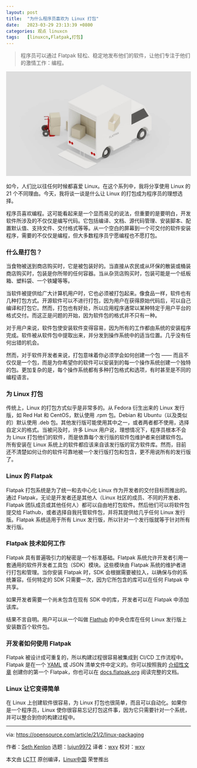 ```yaml
---
layout: post
title:	"为什么程序员喜欢为 Linux 打包"
date:	2023-03-29 23:13:39 +0800 
categories:	观点 linuxcn 
tags:	[linuxcn,Flatpak,打包]
---
```




> 
> 程序员可以通过 Flatpak 轻松、稳定地发布他们的软件，让他们专注于他们的激情工作：编程。
> 
> 
> 


![](/Asserts/Images/album/202303/29/231331qb9ye8gggeekvce1.jpg "Package wrapped with brown paper and red bow")


如今，人们比以往任何时候都喜爱 Linux。在这个系列中，我将分享使用 Linux 的 21 个不同理由。今天，我将谈一谈是什么让 Linux 的打包成为程序员的理想选择。


程序员喜欢编程。这可能看起来是一个显而易见的说法，但重要的是要明白，开发软件所涉及的不仅仅是编写代码。它包括编译、文档、源代码管理、安装脚本、配置默认值、支持文件、交付格式等等。从一个空白的屏幕到一个可交付的软件安装程序，需要的不仅仅是编程，但大多数程序员宁愿编程也不愿打包。


### 什么是打包？


当食物被送到商店购买时，它是被包装好的。当直接从农民或从环保的散装或桶装商店购买时，包装是你所带的任何容器。当从杂货店购买时，包装可能是一个纸板箱、塑料袋、一个铁罐等等。


当软件被提供给广大计算机用户时，它也必须被打包起来。像食品一样，软件也有几种打包方式。开源软件可以不进行打包，因为用户在获得原始代码后，可以自己编译和打包它。然而，打包也有好处，所以应用程序通常以某种特定于用户平台的格式交付。而这正是问题的开始，因为软件包的格式并不只有一种。


对于用户来说，软件包使安装软件变得容易，因为所有的工作都由系统的安装程序完成。软件被从软件包中提取出来，并分发到操作系统中的适当位置。几乎没有任何出错的机会。


然而，对于软件开发者来说，打包意味着你必须学会如何创建一个包 —— 而且不仅仅是一个包，而是为你希望你的软件可以安装到的每一个操作系统创建一个独特的包。更加复杂的是，每个操作系统都有多种打包格式和选项，有时甚至是不同的编程语言。


### 为 Linux 打包


传统上，Linux 的打包方式似乎是非常多的。从 Fedora 衍生出来的 Linux 发行版，如 Red Hat 和 CentOS，默认使用 .rpm 包。Debian 和 Ubuntu（以及类似的）默认使用 .deb 包。其他发行版可能使用其中之一，或者两者都不使用，选择自定义的格式。当被问及时，许多 Linux 用户说，理想情况下，程序员根本不会为 Linux 打包他们的软件，而是依靠每个发行版的软件包维护者来创建软件包。所有安装在 Linux 系统上的软件都应该来自该发行版的官方软件库。然而，目前还不清楚如何让你的软件可靠地被一个发行版打包和包含，更不用说所有的发行版了。


### Linux 的 Flatpak


Flatpak 打包系统是为了统一和去中心化 Linux 作为开发者的交付目标而推出的。通过 Flatpak，无论是开发者还是其他人（Linux 社区的成员、不同的开发者、Flatpak 团队成员或其他任何人）都可以自由地打包软件。然后他们可以将软件包提交给 Flathub，或者选择自我托管软件包，并将其提供给几乎任何 Linux 发行版。Flatpak 系统适用于所有 Linux 发行版，所以针对一个发行版就等于针对所有发行版。


### Flatpak 技术如何工作


Flatpak 具有普遍吸引力的秘密是一个标准基础。Flatpak 系统允许开发者引用一套通用的软件开发者工具包（SDK）模块。这些模块由 Flatpak 系统的维护者进行打包和管理。当你安装 Flatpak 时，SDK 会根据需要被拉入，以确保与你的系统兼容。任何特定的 SDK 只需要一次，因为它所包含的库可以在任何 Flatpak 中共享。


如果开发者需要一个尚未包含在现有 SDK 中的库，开发者可以在 Flatpak 中添加该库。


结果不言自明。用户可以从一个叫做 [Flathub](https://flatpak.org/setup/) 的中央仓库在任何 Linux 发行版上安装数百个软件包。


### 开发者如何使用 Flatpak


Flatpak 被设计成可重复的，所以构建过程很容易被集成到 CI/CD 工作流程中。Flatpak 是在一个 [YAML](https://www.redhat.com/sysadmin/yaml-beginners) 或 JSON 清单文件中定义的。你可以按照我的 [介绍性文章](https://opensource.com/article/19/10/how-build-flatpak-packaging) 创建你的第一个 Flatpak，你也可以在 [docs.flatpak.org](https://docs.flatpak.org/en/latest/index.html) 阅读完整的文档。


### Linux 让它变得简单


在 Linux 上创建软件很容易，为 Linux 打包也很简单，而且可以自动化。如果你是一个程序员，Linux 使你很容易忘记打包这件事，因为它只需要针对一个系统，并可以整合到你的构建过程中。




---


via: <https://opensource.com/article/21/2/linux-packaging>


作者：[Seth Kenlon](https://opensource.com/users/seth) 选题：[lujun9972](https://github.com/lujun9972) 译者：[wxy](https://github.com/wxy) 校对：[wxy](https://github.com/wxy)


本文由 [LCTT](https://github.com/LCTT/TranslateProject) 原创编译，[Linux中国](https://linux.cn/) 荣誉推出
